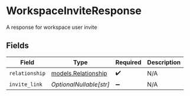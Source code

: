 # WorkspaceInviteResponse

A response for workspace user invite


## Fields

| Field                                            | Type                                             | Required                                         | Description                                      |
| ------------------------------------------------ | ------------------------------------------------ | ------------------------------------------------ | ------------------------------------------------ |
| `relationship`                                   | [models.Relationship](../models/relationship.md) | :heavy_check_mark:                               | N/A                                              |
| `invite_link`                                    | *OptionalNullable[str]*                          | :heavy_minus_sign:                               | N/A                                              |
